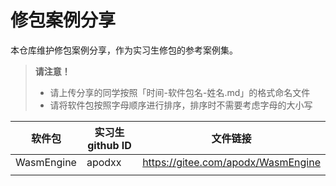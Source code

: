 # 修包案例分享

本仓库维护修包案例分享，作为实习生修包的参考案例集。

> **请注意！**
>  - 请上传分享的同学按照「时间-软件包名-姓名.md」的格式命名文件
>  - 请将软件包按照字母顺序进行排序，排序时不需要考虑字母的大小写

| 软件包 | 实习生 github ID |文件链接|
|-------|-----------------|-------|
|WasmEngine|apodxx|https://gitee.com/apodx/WasmEngine|
||||
